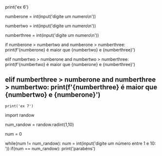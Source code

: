 print('ex 6')

numberone = int(input('digite um numero\n'))

numbertwo = int(input('digite um numero\n'))

numberthree = int(input('digite um numero\n'))

if numberone > numbertwo and numberone > numberthree:
    print(f'{numberone} é maior que {numbertwo} e {numberthree}')

elif numbertwo > numberone and numbertwo > numberthree:
    print(f'{numbertwo} é maior que {numberone} e {numberthree}')

elif numberthree > numberone and  numberthree > numbertwo:
    print(f'{numberthree} é maior que {numbertwo} e {numberone}')
---------------------------------------------------------------
    print('ex 7')

import randow 

num_randow = randow.radint(1,10)

num = 0

while(num != num_randow):
    num = int(input('digite um número entre 1 e 10: '))
    if(num == num_randow):
        print('parabéns')